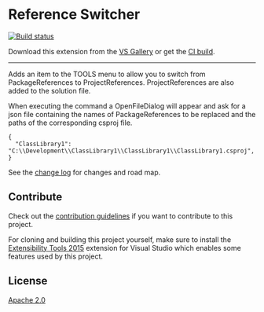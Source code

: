 # Reference Switcher

<!-- Replace this badge with your own-->
[![Build status](https://ci.appveyor.com/api/projects/status/hv6uyc059rqbc6fj?svg=true)](https://ci.appveyor.com/project/madskristensen/extensibilitytools)

<!-- Update the VS Gallery link after you upload the VSIX-->
Download this extension from the [VS Gallery](https://visualstudiogallery.msdn.microsoft.com/[GuidFromGallery])
or get the [CI build](http://vsixgallery.com/extension/7255b31e-0997-4b88-9498-93fb5606e249/).

---------------------------------------

Adds an item to the TOOLS menu to allow you to switch from PackageReferences to ProjectReferences. ProjectReferences are also added to the solution file.

When executing the command a OpenFileDialog will appear and ask for a json file containing the names of PackageReferences to be replaced and the paths of the corresponding csproj file.
```
{
  "ClassLibrary1": "C:\\Development\\ClassLibrary1\\ClassLibrary1\\ClassLibrary1.csproj",
}
```


See the [change log](CHANGELOG.md) for changes and road map.

## Contribute
Check out the [contribution guidelines](CONTRIBUTING.md)
if you want to contribute to this project.

For cloning and building this project yourself, make sure
to install the
[Extensibility Tools 2015](https://visualstudiogallery.msdn.microsoft.com/ab39a092-1343-46e2-b0f1-6a3f91155aa6)
extension for Visual Studio which enables some features
used by this project.

## License
[Apache 2.0](LICENSE)